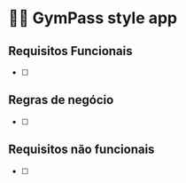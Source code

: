 # 🏋🏼 GymPass style app


## Requisitos Funcionais

- [ ] 

## Regras de negócio

- [ ] 

## Requisitos não funcionais

- [ ] 